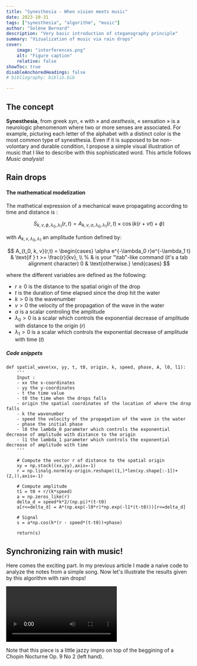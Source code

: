 ```yaml
---
title: "Synesthesia - When vision meets music"
date: 2023-10-31
tags: ["synesthesia", "algorithm", "music"]
author: "Solène Bernard"
description: "Very basic introduction of steganography principle" 
summary: "Vizualization of music via rain drops" 
cover:
    image: "interferences.png"
    alt: "Figure caption"
    relative: false
showToc: true
disableAnchoredHeadings: false
# bibliography: biblio.bib

---
```


## The concept

**Synesthesia**, from greek *syn*, « with » and *aesthesis*, « sensation » is a neurologic phenomenom where two or more senses are associated. For example, picturing each letter of the alphabet with a distinct color is the most common type of synesthesia. Even if it is supposed to be non-volontary and durable condition, I propose a simple visual illustration of music that I like to describe with this sophisticated word. This article follows *Music analysis*!


## Rain drops

####  The mathematical modelization

The mathetical expression of a mechanical wave propagating according to time and distance is :

$$ S_{k,v, \phi, \lambda_0,\lambda_1}(r,t) = A_{k, v,\alpha,\lambda_0,\lambda_1}(r,t) \times \cos \big(k(r+vt) + \phi\big) $$

with $A_{k, v,\lambda_0,\lambda_1}$ an amplitude funtion defined by:

$$ A_{t_0, k, v}(r,t) = \begin{cases}
    \alpha e^{-\lambda_0 r}e^{-\lambda_1 t} & \text{if } t >= \frac{r}{kv}, \\ % & is your "\tab"-like command (it's a tab alignment character)
    0 & \text{otherwise.}
\end{cases} $$ 

where the different variables are defined as the following:
- $r \geq 0$ is the distance to the spatial origin of the drop
- $t$ is the duration of time elapsed since the drop hit the water
- $k > 0$ is the wavenumber
- $v > 0$ the velocity of the propagation of the wave in the water
- $\alpha$ is a scalar controling the amplitude
- $\lambda_0>0$ is a scalar which controls the exponential decrease of amplitude with distance to the origin ($r$)
- $\lambda_1>0$ is a scalar which controls the exponential decrease of amplitude with time ($t$)

##### Code snippets

```
def spatial_wave(xx, yy, t, t0, origin, k, speed, phase, A, l0, l1):
    '''
    Input : 
    - xx the x-coordinates
    - yy the y-coordinates
    - t the time value
    - t0 the time when the drops falls 
    - origin the spatial coordinates of the location of where the drop falls
    - k the wavenumber
    - speed the velocity of the propagation of the wave in the water
    - phase the initial phase
    - l0 the lambda_0 parameter which controls the exponential decrease of amplitude with distance to the origin
    - l1 the lambda_1 parameter which controls the exponential decrease of amplitude with time
    '''

    # Compute the vector r of distance to the spatial origin
    xy = np.stack((xx,yy),axis=-1)
    r = np.linalg.norm(xy-origin.reshape((1,)*len(xy.shape[:-1])+(2,)),axis=-1)

    # Compute amplitude
    t1 = t0 + r/(k*speed)
    a = np.zeros_like(r)
    delta_d = speed*k*2/(np.pi)*(t-t0)
    a[r<=delta_d] = A*(np.exp(-l0*r)*np.exp(-l1*(t-t0)))[r<=delta_d]

    # Signal
    s = a*np.cos(k*(r - speed*(t-t0))+phase)

    return(s)
```


## Synchronizing rain with music!

Here comes the exciting part. In my previous article I made a naive code to analyze the notes from a simple song. Now let's illustrate the results given by this algorithm with rain drops!

<video src="nocturne.mp4" controls></video>

Note that this piece is a little jazzy impro on top of the beggining of a Chopin Nocturne Op. 9 No 2 (left hand).

